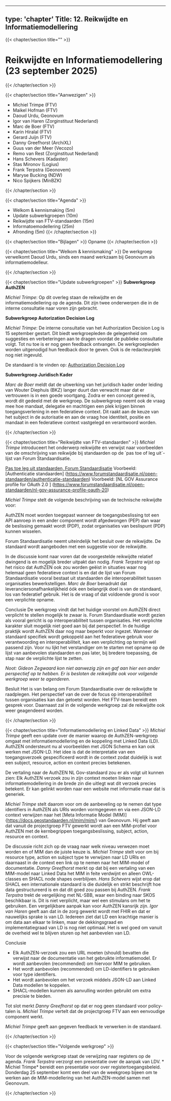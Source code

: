 
---
type: 'chapter'
Title: 12. Reikwijdte en Informatiemodellering
---
{{< chapter/section title="" >}}
# Reikwijdte en Informatiemodellering (23 september 2025)
{{< /chapter/section >}}

{{< chapter/section title="Aanwezigen" >}}
- Michiel Trimpe (FTV)
- Maikel Hofman (FTV)
- Daoud Urdu, Geonovum
- Igor van Haren (Zorginstituut Nederland)
- Marc de Boer (FTV)
- Karin Hiralal (FTV)
- Gerard Juijn (FTV)
- Danny Greefhorst (ArchiXL)
- Guus van der Meer (Vecozo)
- Remo van Rest (Zorginstituut Nederland)
- Hans Schevers (Kadaster)
- Stas Mironov (Logius)
- Frank Terpstra (Geonovem)
- Maryse Bucking (NDW)
- Nico Spijkers (MinBZK)


{{< /chapter/section >}}

{{< chapter/section title="Agenda" >}}
- Welkom & kennismaking (5m)
- Update subwerkgroepen (10m)
- Reikwijdte van FTV-standaarden (15m)
- Informatoemodellering (25m)
- Afronding (5m)
{{< /chapter/section >}}

{{< chapter/section title="Bijlagen" >}}
Opname
{{< /chapter/section >}}

{{< chapter/section title="Welkom & kennismaking" >}}
De werkgroep verwelkomt Daoud Urdu, sinds een maand werkzaam bij Geonovum als informatiemodelleur. 

{{< /chapter/section >}}

{{< chapter/section title="Update subwerkgroepen" >}}
**Subwerkgroep AuthZEN**

*Michiel Trimpe*: Op dit overleg staan de reikwijdte en de informatiemodellering op de agenda. Dit zijn twee onderwerpen die in de interne consultatie naar voren zijn gebracht.

**Subwerkgroep Autorization Decision Log**

*Michiel Trimpe*: De interne consultatie van het Authorization Decision Log is 15 september gestart. Dit biedt werkgroepleden de gelegenheid om suggesties en verbeteringen aan te dragen voordat de publieke consultatie volgt. Tot nu toe is er nog geen feedback ontvangen. De werkgroepleden worden uitgenodigd hun feedback door te geven. Ook is de redacteurplek nog niet ingevuld.

De standaard is te vinden op: [Authorization Decision Log](https://vng-realisatie.github.io/authorization-decision-log/)

**Subwerkgroep Juridisch Kader**

*Marc de Boer* meldt dat de uitwerking van het juridisch kader onder leiding van Wouter Diephuis (BKZ) langer duurt dan verwacht maar dat er vertrouwen is in een goede voortgang. Zodra er een concept gereed is, wordt dit gedeeld met de werkgroep. De subwerkgroep neemt ook de vraag mee hoe mandaat, delegatie en machtigen een plek krijgen binnen toegangsverlening in een federatieve context. Dit raakt aan de keuze van het subject in de autorisatie en aan de vraag hoe identiteit, positie en mandaat in een federatieve context vastgelegd en verantwoord worden.


{{< /chapter/section >}}

{{< chapter/section title="Reikwijdte van FTV-standaarden" >}}
*Michiel Trimpe*  introduceert het onderwerp reikwijdte en verwijst naar voorbeelden van de omschrijving van reikwijde bij standaarden op de ´pas toe of leg uit´-lijst van Forum Standaardisatie.

[Pas toe leg uit standaarden, Forum Standaardisatie](https://www.forumstandaardisatie.nl/open-standaarden/verplicht)
Voorbeeld: [Authenticatie standaarden] (https://www.forumstandaardisatie.nl/open-standaarden/authenticatie-standaarden)
Voorbeeld: [NL GOV Assurance profile for OAuth 2.0 ] (https://www.forumstandaardisatie.nl/open-standaarden/nl-gov-assurance-profile-oauth-20)

*Michiel Trimpe*  stelt de volgende beschrijving van de technische reikwijdte voor:

AuthZEN moet worden toegepast wanneer de toegangsbeslissing tot een API aanroep in een ander component wordt afgedwongen (PEP) dan waar de beslissing gemaakt wordt (PDP), zodat organisaties van beslispunt (PDP) kunnen wisselen.

Forum Standaardisatie neemt uiteindelijk het besluit over de reikwijdte. De standaard wordt aangeboden met een suggestie voor de reikwijdte.

In de discussie komt naar voren dat de voorgestelde reikwijdte relatief dwingend is en mogelijk breder uitpakt dan nodig.
*Frank Terpstra* wijst op het risico dat AuthZEN ook zou worden geëist in situaties waar nog helemaal geen federatieve context is en dat de lijst van Forum Standaardisatie vooral bestaat uit standaarden die interoperabiliteit tussen organisaties bewerkstelligen. 
*Marc de Boer* benadrukt dat leveranciersonafhankelijkheid óók een belangrijk doel is van de standaard, los van federatief gebruik. Het is de vraag of dat voldoende grond is voor een verplichte opname.

Conclusie
De werkgroep vindt dat het huidige voorstel om AuthZEN direct verplicht te stellen mogelijk te zwaar is.
Forum Standaardisatie wordt gezien als vooral gericht is op interoperabiliteit tussen organisaties. Het verplichte karakter sluit mogelijk niet goed aan bij dat perspectief.
In de huidige praktijk wordt AuthZEN daar nog maar beperkt voor ingezet. Wanneer de standaard specifiek wordt gekoppeld aan het federatieve gebruik voor verantwoording en interoperabiliteit, kan een verplichting op termijn wél passend zijn. Voor nu lijkt het verstandiger om te starten met opname op de lijst van aanbevolen standaarden en pas later, bij bredere toepassing, de stap naar de verplichte lijst te zetten.

*Noot: Gideon Zegwaard kon niet aanwezig zijn en gaf aan hier een ander perspectief op te hebben. Er is besloten de reikwijdte ook voor volgende werkgroep weer te agenderen.*

Besluit 
Het is van belang om Forum Standaardisatie over de reikwijdte te raadplegen. Het perspectief van de over de focus op interoperabiliteit tussen organisaties kan dan getoetst worden. Het FTV-team bereidt een gesprek voor. Daarnaast zal in de volgende werkgroep zal de reikwijdte ook weer geagendeerd worden.


{{< /chapter/section >}}

{{< chapter/section title="Informatiemodellering en Linked Data" >}}
*Michiel Trimpe* geeft een update over de manier waarop de AuthZEN-werkgroep omgaat met informatiemodellering en de koppeling met Linked Data (LD).
AuthZEN ondersteunt nu al voorbeelden met JSON Schema en kan ook werken met JSON-LD. Het idee is dat de interpretatie van een toegangsverzoek gespecificeerd wordt in de context zodat duidelijk is wat een subject, resource, action en context precies betekenen. 

De vertaling naar de AuthZEN NL Gov-standaard zou er als volgt uit kunnen zien: 
Elk AuthZEN verzoek zou in zijn context moeten linken naar informatiemodellering in de brede zin die uitlegt wat dit verzoek precies betekent.
Er kan gelinkt worden naar een website met informatie maar dat is generiek. 

*Michiel Trimpe* stelt daarom voor om de aanbeveling op te nemen dat type identifiers in AuthZEN als URIs worden vormgegeven en via een JSON-LD context verwijzen naar het [Meta Informatie Model (MIM)]{https://docs.geostandaarden.nl/mim/mim/) van Geonovum. Hij geeft aan dat vanuit de projectgroep FTV gewerkt wordt aan een MIM-profiel voor AuthZEN met de kernbegrippen toegangsbeslissing, subject, action, resource en context.

De discussie richt zich op de vraag naar welk niveau verwezen moet worden en of MIM dan de juiste keuze is.
*Michiel Trimpe* stelt voor om bij resource type, action en subject type te verwijzen naar LD URIs en daarnaast in de context een link op te nemen naar het MIM-model of documentatie.
*Danny Greefhorst* merkt op dat bij een vertaling van een MIM-model naar Linked Data het MIM in feite verdwijnt en alleen OWL-classes en SHACL node shapes overblijven.
*Hans Schevers* wijst erop dat SHACL een internationale standaard is die duidelijk en strikt beschrijft hoe data gestructureerd is en dat dit goed zou passen bij AuthZEN.
*Frank Terpstra* trekt de vergelijking met NL-SBB, waar een binding naar SKOS beschikbaar is. Dit is niet verplicht, maar wel een stimulans om het te gebruiken. Een vergelijkbare aanpak kan voor AuthZEN kansrijk zijn.
*Igor van Haren* geeft aan dat in de zorg gewerkt wordt met FHIR en dat er nauwelijks sprake is van LD.
Iedereen ziet dat LD een krachtige manier is om data aan elkaar te linken, maar de dekkingsgraad en implementatiegraad van LD is nog niet optimaal. Het is wel goed om vanuit de overheid wel te blijven sturen op het aanbevelen van LD.

Conclusie
- Elk AuthZEN-verzoek zou een URL moeten (should) bevatten die verwijst naar de documentatie van het gebruikte informatiemodel. Er wordt aanbevolen (recommended) om hiervoor MIM te gebruiken.
- Het wordt aanbevolen (recommended) om LD-identifiers te gebruiken voor type identifiers.
- Het wordt aanbevolen om het verzoek middels JSON-LD aan Linked Data modellen te koppelen.
- SHACL-modellen kunnen als aanvulling worden gebruikt om extra precisie te bieden.

Tot slot merkt *Danny Greefhorst* op dat er nog geen standaard voor policy-talen is. *Michiel Trimpe* vertelt dat de projectgroep FTV aan een eenvoudige component werkt.

*Michiel Trimpe* geeft aan gegeven feedback te verwerken in de standaard.


{{< /chapter/section >}}

{{< chapter/section title="Volgende werkgroep" >}}

Voor de volgende werkgroep staat de verwijzing naar registers op de agenda. *Frank Terpstra* verzorgt een presentatie over de aanpak van LDV. * Michiel Trimpe* bereidt een presentatie voor over registertoegangsbeleid.
Donderdag 25 september komt een deel van de weekgroep bijeen om te werken aan de MIM-modellering van het AuthZEN-model samen met Geonovum.



{{< /chapter/section >}}
